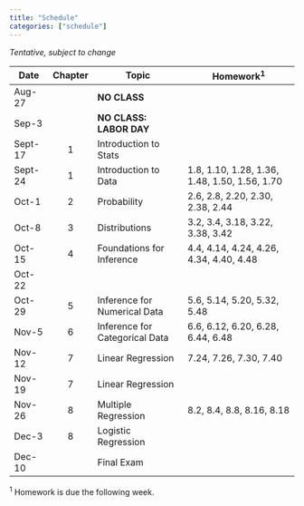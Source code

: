 ```yaml
---
title: "Schedule"
categories: ["schedule"]
---
```


<!--more-->

*Tentative, subject to change*

Date    | Chapter | Topic                          | Homework<sup>1</sup>
--------|:-------:|--------------------------------|------------
Aug-27  |         | **NO CLASS**                   |
Sep-3   |         | **NO CLASS: LABOR DAY**        |
Sept-17 |    1    | Introduction to Stats          |
Sept-24 |    1    | Introduction to Data           | 1.8, 1.10, 1.28, 1.36, 1.48, 1.50, 1.56, 1.70
Oct-1   |    2    | Probability                    | 2.6, 2.8, 2.20, 2.30, 2.38, 2.44
Oct-8   |    3    | Distributions                  |  3.2, 3.4, 3.18, 3.22, 3.38, 3.42
Oct-15  |    4    | Foundations for Inference      | 4.4, 4.14, 4.24, 4.26, 4.34, 4.40, 4.48
Oct-22  |         | 
Oct-29  |    5    | Inference for Numerical Data   | 5.6, 5.14, 5.20, 5.32, 5.48
Nov-5   |    6    | Inference for Categorical Data | 6.6, 6.12, 6.20, 6.28, 6.44, 6.48
Nov-12  |    7    | Linear Regression              | 7.24, 7.26, 7.30, 7.40
Nov-19  |    7    | Linear Regression              |
Nov-26  |    8    | Multiple Regression            | 8.2, 8.4, 8.8, 8.16, 8.18
Dec-3   |    8    | Logistic Regression            |
Dec-10  |         | Final Exam

<sup>1</sup> Homework is due the following week.
